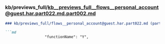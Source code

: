 ### kb/previews_full/kb__previews_full__flows__personal_account@guest.har.part022.md.part002.md

```md
### kb/previews_full/flows__personal_account@guest.har.part022.md (part 002)

```md
                  "functionName": "Y",
                 
```

```

```

